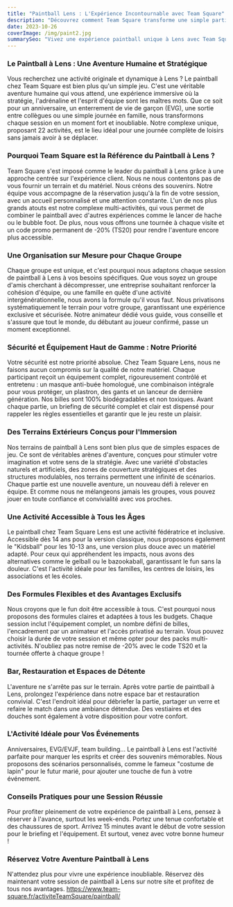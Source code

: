 ```yaml
---
title: "Paintball Lens : L'Expérience Incontournable avec Team Square"
description: "Découvrez comment Team Square transforme une simple partie de paintball à Lens en une aventure mémorable. Immersion, sécurité et convivialité pour tous vos événements."
date: 2023-10-26
coverImage: /img/paint2.jpg
summarySeo: "Vivez une expérience paintball unique à Lens avec Team Square. Organisation sur-mesure, sécurité maximale et terrains thématiques pour des souvenirs inoubliables."
---
```


### Le Paintball à Lens : Une Aventure Humaine et Stratégique

Vous recherchez une activité originale et dynamique à Lens ? Le paintball chez Team Square est bien plus qu'un simple jeu. C'est une véritable aventure humaine qui vous attend, une expérience immersive où la stratégie, l'adrénaline et l'esprit d'équipe sont les maîtres mots. Que ce soit pour un anniversaire, un enterrement de vie de garçon (EVG), une sortie entre collègues ou une simple journée en famille, nous transformons chaque session en un moment fort et inoubliable. Notre complexe unique, proposant 22 activités, est le lieu idéal pour une journée complète de loisirs sans jamais avoir à se déplacer.

### Pourquoi Team Square est la Référence du Paintball à Lens ?

Team Square s'est imposé comme le leader du paintball à Lens grâce à une approche centrée sur l'expérience client. Nous ne nous contentons pas de vous fournir un terrain et du matériel. Nous créons des souvenirs. Notre équipe vous accompagne de la réservation jusqu'à la fin de votre session, avec un accueil personnalisé et une attention constante. L'un de nos plus grands atouts est notre complexe multi-activités, qui vous permet de combiner le paintball avec d'autres expériences comme le lancer de hache ou le bubble foot. De plus, nous vous offrons une tournée à chaque visite et un code promo permanent de -20% (TS20) pour rendre l'aventure encore plus accessible.

### Une Organisation sur Mesure pour Chaque Groupe

Chaque groupe est unique, et c'est pourquoi nous adaptons chaque session de paintball à Lens à vos besoins spécifiques. Que vous soyez un groupe d'amis cherchant à décompresser, une entreprise souhaitant renforcer la cohésion d'équipe, ou une famille en quête d'une activité intergénérationnelle, nous avons la formule qu'il vous faut. Nous privatisons systématiquement le terrain pour votre groupe, garantissant une expérience exclusive et sécurisée. Notre animateur dédié vous guide, vous conseille et s'assure que tout le monde, du débutant au joueur confirmé, passe un moment exceptionnel.

### Sécurité et Équipement Haut de Gamme : Notre Priorité

Votre sécurité est notre priorité absolue. Chez Team Square Lens, nous ne faisons aucun compromis sur la qualité de notre matériel. Chaque participant reçoit un équipement complet, rigoureusement contrôlé et entretenu : un masque anti-buée homologué, une combinaison intégrale pour vous protéger, un plastron, des gants et un lanceur de dernière génération. Nos billes sont 100% biodégradables et non toxiques. Avant chaque partie, un briefing de sécurité complet et clair est dispensé pour rappeler les règles essentielles et garantir que le jeu reste un plaisir.

### Des Terrains Extérieurs Conçus pour l'Immersion

Nos terrains de paintball à Lens sont bien plus que de simples espaces de jeu. Ce sont de véritables arènes d'aventure, conçues pour stimuler votre imagination et votre sens de la stratégie. Avec une variété d'obstacles naturels et artificiels, des zones de couverture stratégiques et des structures modulables, nos terrains permettent une infinité de scénarios. Chaque partie est une nouvelle aventure, un nouveau défi à relever en équipe. Et comme nous ne mélangeons jamais les groupes, vous pouvez jouer en toute confiance et convivialité avec vos proches.

### Une Activité Accessible à Tous les Âges

Le paintball chez Team Square Lens est une activité fédératrice et inclusive. Accessible dès 14 ans pour la version classique, nous proposons également le "Kidsball" pour les 10-13 ans, une version plus douce avec un matériel adapté. Pour ceux qui appréhendent les impacts, nous avons des alternatives comme le gelball ou le bazookaball, garantissant le fun sans la douleur. C'est l'activité idéale pour les familles, les centres de loisirs, les associations et les écoles.

### Des Formules Flexibles et des Avantages Exclusifs

Nous croyons que le fun doit être accessible à tous. C'est pourquoi nous proposons des formules claires et adaptées à tous les budgets. Chaque session inclut l'équipement complet, un nombre défini de billes, l'encadrement par un animateur et l'accès privatisé au terrain. Vous pouvez choisir la durée de votre session et même opter pour des packs multi-activités. N'oubliez pas notre remise de -20% avec le code TS20 et la tournée offerte à chaque groupe !

### Bar, Restauration et Espaces de Détente

L'aventure ne s'arrête pas sur le terrain. Après votre partie de paintball à Lens, prolongez l'expérience dans notre espace bar et restauration convivial. C'est l'endroit idéal pour débriefer la partie, partager un verre et refaire le match dans une ambiance détendue. Des vestiaires et des douches sont également à votre disposition pour votre confort.

### L'Activité Idéale pour Vos Événements

Anniversaires, EVG/EVJF, team building... Le paintball à Lens est l'activité parfaite pour marquer les esprits et créer des souvenirs mémorables. Nous proposons des scénarios personnalisés, comme le fameux "costume de lapin" pour le futur marié, pour ajouter une touche de fun à votre événement.

### Conseils Pratiques pour une Session Réussie

Pour profiter pleinement de votre expérience de paintball à Lens, pensez à réserver à l'avance, surtout les week-ends. Portez une tenue confortable et des chaussures de sport. Arrivez 15 minutes avant le début de votre session pour le briefing et l'équipement. Et surtout, venez avec votre bonne humeur !

### Réservez Votre Aventure Paintball à Lens

N'attendez plus pour vivre une expérience inoubliable. Réservez dès maintenant votre session de paintball à Lens sur notre site et profitez de tous nos avantages.
https://www.team-square.fr/activiteTeamSquare/paintball/
